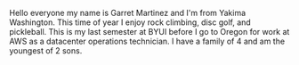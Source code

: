 Hello everyone my name is Garret Martinez and I'm from Yakima Washington. This time of year I enjoy rock climbing, disc golf, and pickleball. This is my last semester at BYUI before I go to Oregon for work at AWS as a datacenter operations technician. I have a family of 4 and am the youngest of 2 sons.